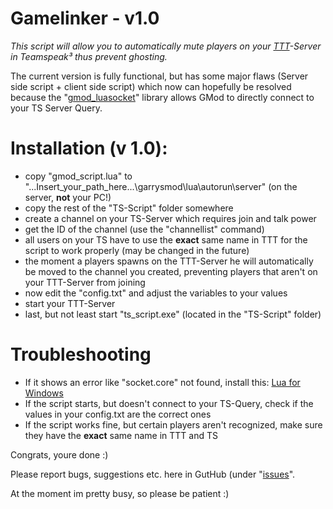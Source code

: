 # Gamelinker - v1.0

*This script will allow you to automatically mute players on your [TTT](http://ttt.badking.net/)-Server in Teamspeak³ thus prevent ghosting.*

The current version is fully functional, but has some major flaws (Server side script + client side script) which now can hopefully be resolved because the "[gmod_luasocket](https://github.com/danielga/gmod_luasocket)" library allows GMod to directly connect to your TS Server Query.

# Installation (v 1.0):

* copy "gmod_script.lua" to "...Insert_your_path_here...\garrysmod\lua\autorun\server" (on the server, **not** your PC!)
* copy the rest of the "TS-Script" folder somewhere
* create a channel on your TS-Server which requires join and talk power
* get the ID of the channel (use the "channellist" command)
* all users on your TS have to use the **exact** same name in TTT for the script to work properly (may be changed in the future)
* the moment a players spawns on the TTT-Server he will automatically be moved to the channel you created, preventing players that aren't on your TTT-Server from joining
* now edit the "config.txt" and adjust the variables to your values
* start your TTT-Server
* last, but not least start "ts_script.exe" (located in the "TS-Script" folder)

# Troubleshooting

* If it shows an error like "socket.core" not found, install this: [Lua for Windows](http://luaforge.net/projects/luaforwindows/)
* If the script starts, but doesn't connect to your TS-Query, check if the values in your config.txt are the correct ones
* If the script works fine, but certain players aren't recognized, make sure they have the **exact** same name in TTT and TS

Congrats, youre done :)

Please report bugs, suggestions etc. here in GutHub (under "[issues](https://github.com/grimsi/gamelinker/issues)".

At the moment im pretty busy, so please be patient :)
